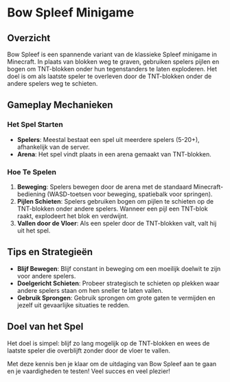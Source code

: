 # Bow Spleef Minigame

## Overzicht
Bow Spleef is een spannende variant van de klassieke Spleef minigame in Minecraft. In plaats van blokken weg te graven, gebruiken spelers pijlen en bogen om TNT-blokken onder hun tegenstanders te laten exploderen. Het doel is om als laatste speler te overleven door de TNT-blokken onder de andere spelers weg te schieten.

## Gameplay Mechanieken

### Het Spel Starten
- **Spelers**: Meestal bestaat een spel uit meerdere spelers (5-20+), afhankelijk van de server.
- **Arena**: Het spel vindt plaats in een arena gemaakt van TNT-blokken.

### Hoe Te Spelen
1. **Beweging**: Spelers bewegen door de arena met de standaard Minecraft-bediening (WASD-toetsen voor beweging, spatiebalk voor springen).
2. **Pijlen Schieten**: Spelers gebruiken bogen om pijlen te schieten op de TNT-blokken onder andere spelers. Wanneer een pijl een TNT-blok raakt, explodeert het blok en verdwijnt.
3. **Vallen door de Vloer**: Als een speler door de TNT-blokken valt, valt hij uit het spel.

## Tips en Strategieën
- **Blijf Bewegen**: Blijf constant in beweging om een moeilijk doelwit te zijn voor andere spelers.
- **Doelgericht Schieten**: Probeer strategisch te schieten op plekken waar andere spelers staan om hen sneller te laten vallen.
- **Gebruik Sprongen**: Gebruik sprongen om grote gaten te vermijden en jezelf uit gevaarlijke situaties te redden.

## Doel van het Spel
Het doel is simpel: blijf zo lang mogelijk op de TNT-blokken en wees de laatste speler die overblijft zonder door de vloer te vallen.

Met deze kennis ben je klaar om de uitdaging van Bow Spleef aan te gaan en je vaardigheden te testen! Veel succes en veel plezier!